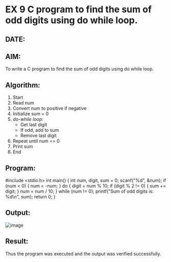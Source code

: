 # EX 9 C program to find the sum of odd digits using do while loop.
## DATE:
## AIM:
To write a C program to find the sum of odd digits using do while loop.

## Algorithm:
1. Start  
2. Read num  
3. Convert num to positive if negative  
4. Initialize sum = 0  
5. *do-while loop*:  
   - Get last digit  
   - If odd, add to sum  
   - Remove last digit  
6. Repeat until num == 0  
7. Print sum  
8. End 

## Program:
#include <stdio.h>
int main() {
    int num, digit, sum = 0;
    scanf("%d", &num);
    if (num < 0) {
        num = -num;
    }
    do {
        digit = num % 10;
        if (digit % 2 != 0) { 
            sum += digit;
        }
        num = num / 10;
    } while (num != 0);
    printf("Sum of odd digits is: %d\n", sum);
    return 0;
}

## Output:
![image](https://github.com/user-attachments/assets/50700dd8-ea24-45f6-bc58-8ffc4c8d187e)


## Result:
Thus the program was executed and the output was verified successfully.
